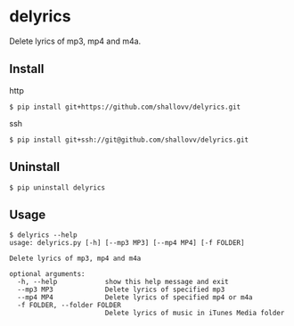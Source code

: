 # delyrics

Delete lyrics of mp3, mp4 and m4a.

## Install 

http

```Shell
$ pip install git+https://github.com/shallovv/delyrics.git
```

ssh

```Shell
$ pip install git+ssh://git@github.com/shallovv/delyrics.git
```

## Uninstall

```Shell
$ pip uninstall delyrics
```

## Usage

```Shell
$ delyrics --help
usage: delyrics.py [-h] [--mp3 MP3] [--mp4 MP4] [-f FOLDER]

Delete lyrics of mp3, mp4 and m4a

optional arguments:
  -h, --help            show this help message and exit
  --mp3 MP3             Delete lyrics of specified mp3
  --mp4 MP4             Delete lyrics of specified mp4 or m4a
  -f FOLDER, --folder FOLDER
                        Delete lyrics of music in iTunes Media folder
```
